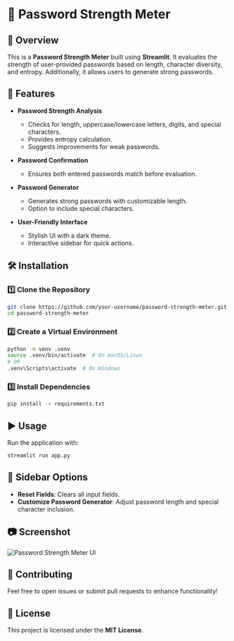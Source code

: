 # 🔐 Password Strength Meter

## 📌 Overview
This is a **Password Strength Meter** built using **Streamlit**. It evaluates the strength of user-provided passwords based on length, character diversity, and entropy. Additionally, it allows users to generate strong passwords.

## 🚀 Features
- **Password Strength Analysis**
  - Checks for length, uppercase/lowercase letters, digits, and special characters.
  - Provides entropy calculation.
  - Suggests improvements for weak passwords.

- **Password Confirmation**
  - Ensures both entered passwords match before evaluation.

- **Password Generator**
  - Generates strong passwords with customizable length.
  - Option to include special characters.

- **User-Friendly Interface**
  - Stylish UI with a dark theme.
  - Interactive sidebar for quick actions.

## 🛠️ Installation

### 1️⃣ Clone the Repository
```bash
git clone https://github.com/your-username/password-strength-meter.git
cd password-strength-meter
```

### 2️⃣ Create a Virtual Environment
```bash
python -m venv .venv
source .venv/bin/activate  # On macOS/Linux
# OR
.venv\Scripts\activate  # On Windows
```

### 3️⃣ Install Dependencies
```bash
pip install -r requirements.txt
```

## ▶️ Usage
Run the application with:
```bash
streamlit run app.py
```

## 📌 Sidebar Options
- **Reset Fields**: Clears all input fields.
- **Customize Password Generator**: Adjust password length and special character inclusion.

## 📷 Screenshot
![Password Strength Meter UI](screenshot.png)

## 🤝 Contributing
Feel free to open issues or submit pull requests to enhance functionality!

## 📝 License
This project is licensed under the **MIT License**.

